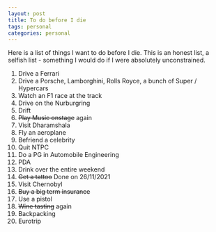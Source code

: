 ```yaml
---
layout: post
title: To do before I die
tags: personal
categories: personal
---
```


Here is a list of things I want to do before I die. This is an honest list, a selfish list - something  I would do if I were absolutely  unconstrained.

1. Drive a Ferrari
2. Drive a Porsche, Lamborghini, Rolls Royce, a bunch of Super / Hypercars
3. Watch an F1 race at the track
4. Drive on the Nurburgring
4. Drift
5. ~~Play Music onstage~~ again
6. Visit Dharamshala
13. Fly an aeroplane 
7. Befriend a celebrity
8. Quit NTPC
8. Do a PG in Automobile Engineering
9. PDA
10. Drink over the entire weekend
11. ~~Get a tattoo~~ Done on 26/11/2021 
12. Visit Chernobyl 
14. ~~Buy a big term insurance~~ 
12. Use a pistol
13. ~~Wine tasting~~ again
14. Backpacking
20. Eurotrip